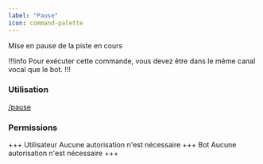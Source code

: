 ```yaml
---
label: "Pause"
icon: command-palette
---
```


Mise en pause de la piste en cours

!!!info
Pour exécuter cette commande, vous devez être dans le même canal vocal que le bot.
!!!

### Utilisation

[/pause]()

### Permissions

+++ Utilisateur
Aucune autorisation n'est nécessaire
+++ Bot
Aucune autorisation n'est nécessaire
+++